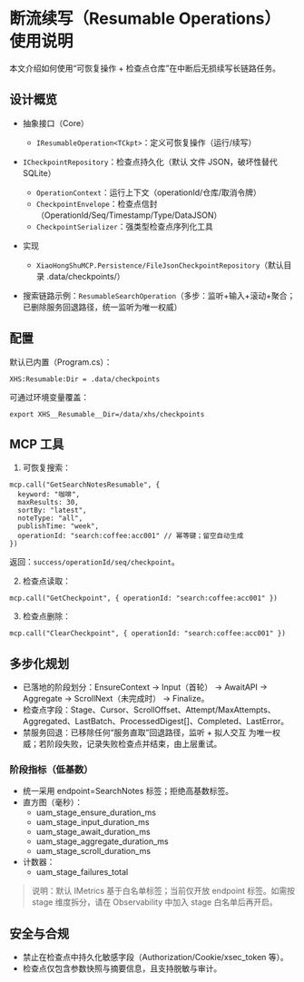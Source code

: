 # 断流续写（Resumable Operations）使用说明

本文介绍如何使用“可恢复操作 + 检查点仓库”在中断后无损续写长链路任务。

## 设计概览

- 抽象接口（Core）
  - `IResumableOperation<TCkpt>`：定义可恢复操作（运行/续写）
- `ICheckpointRepository`：检查点持久化（默认 文件 JSON，破坏性替代 SQLite）
  - `OperationContext`：运行上下文（operationId/仓库/取消令牌）
  - `CheckpointEnvelope`：检查点信封（OperationId/Seq/Timestamp/Type/DataJSON）
  - `CheckpointSerializer`：强类型检查点序列化工具

- 实现
  - `XiaoHongShuMCP.Persistence/FileJsonCheckpointRepository`（默认目录 .data/checkpoints/）
- 搜索链路示例：`ResumableSearchOperation`（多步：监听+输入+滚动+聚合；已删除服务回退路径，统一监听为唯一权威）

## 配置

默认已内置（Program.cs）：

```
XHS:Resumable:Dir = .data/checkpoints
```

可通过环境变量覆盖：

```
export XHS__Resumable__Dir=/data/xhs/checkpoints
```

## MCP 工具

1) 可恢复搜索：

```
mcp.call("GetSearchNotesResumable", {
  keyword: "咖啡",
  maxResults: 30,
  sortBy: "latest",
  noteType: "all",
  publishTime: "week",
  operationId: "search:coffee:acc001" // 幂等键；留空自动生成
})
```

返回：`success/operationId/seq/checkpoint`。

2) 检查点读取：

```
mcp.call("GetCheckpoint", { operationId: "search:coffee:acc001" })
```

3) 检查点删除：

```
mcp.call("ClearCheckpoint", { operationId: "search:coffee:acc001" })
```

## 多步化规划

- 已落地的阶段划分：EnsureContext → Input（首轮） → AwaitAPI → Aggregate → ScrollNext（未完成时） → Finalize。
- 检查点字段：Stage、Cursor、ScrollOffset、Attempt/MaxAttempts、Aggregated、LastBatch、ProcessedDigest[]、Completed、LastError。
- 禁服务回退：已移除任何“服务直取”回退路径，监听 + 拟人交互 为唯一权威；若阶段失败，记录失败检查点并结束，由上层重试。

### 阶段指标（低基数）

- 统一采用 endpoint=SearchNotes 标签；拒绝高基数标签。
- 直方图（毫秒）：
  - uam_stage_ensure_duration_ms
  - uam_stage_input_duration_ms
  - uam_stage_await_duration_ms
  - uam_stage_aggregate_duration_ms
  - uam_stage_scroll_duration_ms
- 计数器：
  - uam_stage_failures_total

> 说明：默认 IMetrics 基于白名单标签；当前仅开放 endpoint 标签。如需按 stage 维度拆分，请在 Observability 中加入 stage 白名单后再开启。

## 安全与合规

- 禁止在检查点中持久化敏感字段（Authorization/Cookie/xsec_token 等）。
- 检查点仅包含参数快照与摘要信息，且支持脱敏与审计。
